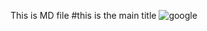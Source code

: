 This is MD file
#this is the main title
![google](https://user-images.githubusercontent.com/40806998/212760019-3693b9e9-fcad-46f9-85dd-7bab7e04a103.png)
